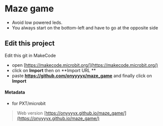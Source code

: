 # Maze game

* Avoid low powered leds. 
* You always start on the bottom-left and have to go at the opposite side

## Edit this project 

Edit this git in MakeCode

* open [https://makecode.microbit.org/](https://makecode.microbit.org/)
* click on **Import** then on **Import URL **
* paste **https://github.com/onyyyyx/maze_game** and finally click on **Import**

#### Metadata

* for PXT/microbit
<script src="https://makecode.com/gh-pages-embed.js"></script><script>makeCodeRender("{{ site.makecode.home_url }}", "{{ site.github.owner_name }}/{{ site.github.repository_name }}");</script>


> Web version [https://onyyyyx.github.io/maze_game/](https://onyyyyx.github.io/maze_game/)